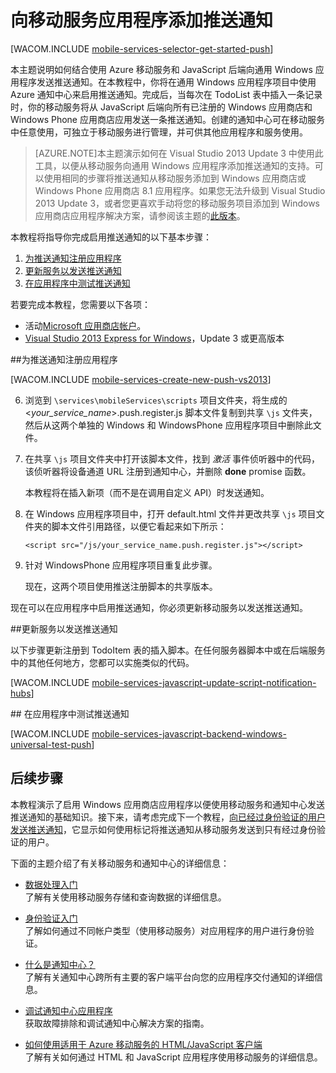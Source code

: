 <properties pageTitle="通过 JavaScript 后端移动服务开始使用推送通知" metaKeywords="" description="了解如何使用 Azure 移动服务和通知中心将推送通知发送到您的通用 Windows 应用程序。" metaCanonical="" services="mobile-services,notification-hubs" documentationCenter="Mobile" title="Get started with push notifications in Mobile Services" authors="glenga" solutions="mobile-services,notification-hubs" manager="dwrede" editor="" />

<tags 
wacn.date="04/11/2015"
ms.service="mobile-services" ms.workload="mobile" ms.tgt_pltfrm="mobile-windows-store" ms.devlang="javascript" ms.topic="article" ms.date="09/15/2014" ms.author="glenga" />


# 向移动服务应用程序添加推送通知

[WACOM.INCLUDE [mobile-services-selector-get-started-push](../includes/mobile-services-selector-get-started-push.md)]

本主题说明如何结合使用 Azure 移动服务和 JavaScript 后端向通用 Windows 应用程序发送推送通知。在本教程中，你将在通用 Windows 应用程序项目中使用 Azure 通知中心来启用推送通知。完成后，当每次在 TodoList 表中插入一条记录时，你的移动服务将从 JavaScript 后端向所有已注册的 Windows 应用商店和 Windows Phone 应用商店应用发送一条推送通知。创建的通知中心可在移动服务中任意使用，可独立于移动服务进行管理，并可供其他应用程序和服务使用。

>[AZURE.NOTE]本主题演示如何在 Visual Studio 2013 Update 3 中使用此工具，以便从移动服务向通用 Windows 应用程序添加推送通知的支持。可以使用相同的步骤将推送通知从移动服务添加到 Windows 应用商店或 Windows Phone 应用商店 8.1 应用程序。如果您无法升级到 Visual Studio 2013 Update 3，或者您更喜欢手动将您的移动服务项目添加到 Windows 应用商店应用程序解决方案，请参阅该主题的[此版本](/zh-cn/documentation/articles/mobile-services-dotnet-backend-windows-store-javascript-get-started-push)。

本教程将指导你完成启用推送通知的以下基本步骤：

1. [为推送通知注册应用程序](#register)
2. [更新服务以发送推送通知](#update-service)
3. [在应用程序中测试推送通知](#test)

若要完成本教程，您需要以下各项：

* 活动[Microsoft 应用商店帐户](http://go.microsoft.com/fwlink/p/?LinkId=280045)。
* [Visual Studio 2013 Express for Windows](http://go.microsoft.com/fwlink/?LinkId=257546)，Update 3 或更高版本 

##<a id="register"></a>为推送通知注册应用程序

[WACOM.INCLUDE [mobile-services-create-new-push-vs2013](../includes/mobile-services-create-new-push-vs2013.md)]

<ol start="6">
<li><p>浏览到 <code>\services\mobileServices\scripts</code> 项目文件夹，将生成的&lt;<em>your_service_name</em>&gt;.push.register.js 脚本文件复制到共享 <code>\js</code> 文件夹，然后从这两个单独的 Windows 和 WindowsPhone 应用程序项目中删除此文件。</p></li> 
<li><p>在共享 <code>\js</code> 项目文件夹中打开该脚本文件，找到 <em>激活</em> 事件侦听器中的代码，该侦听器将设备通道 URL 注册到通知中心，并删除 <strong>done</strong> promise 函数。</p>
<p>本教程将在插入新项（而不是在调用自定义 API）时发送通知。</p></li>
<li><p>在 Windows 应用程序项目中，打开 default.html 文件并更改共享 <code>\js</code> 项目文件夹的脚本文件引用路径，以便它看起来如下所示：</p><pre><code>&lt;script src="/js/your_service_name.push.register.js"&gt;&lt;/script&gt;</code></pre></li>
<li><p>针对 WindowsPhone 应用程序项目重复此步骤。</p>
<p>现在，这两个项目使用推送注册脚本的共享版本。</p></li>
</ol>

现在可以在应用程序中启用推送通知，你必须更新移动服务以发送推送通知。 

##<a id="update-service"></a>更新服务以发送推送通知

以下步骤更新注册到 TodoItem 表的插入脚本。在任何服务器脚本中或在后端服务中的其他任何地方，您都可以实施类似的代码。 

[WACOM.INCLUDE [mobile-services-javascript-update-script-notification-hubs](../includes/mobile-services-javascript-update-script-notification-hubs.md)]

##<a id="test"></a> 在应用程序中测试推送通知

[WACOM.INCLUDE [mobile-services-javascript-backend-windows-universal-test-push](../includes/mobile-services-javascript-backend-windows-universal-test-push.md)]

## <a name="next-steps"> </a>后续步骤

本教程演示了启用 Windows 应用商店应用程序以便使用移动服务和通知中心发送推送通知的基础知识。接下来，请考虑完成下一个教程，[向已经过身份验证的用户发送推送通知]，它显示如何使用标记将推送通知从移动服务发送到只有经过身份验证的用户。

下面的主题介绍了有关移动服务和通知中心的详细信息：

* [数据处理入门]
  <br/>了解有关使用移动服务存储和查询数据的详细信息。

* [身份验证入门]
  <br/>了解如何通过不同帐户类型（使用移动服务）对应用程序的用户进行身份验证。

* [什么是通知中心？]
  <br/>了解有关通知中心跨所有主要的客户端平台向您的应用程序交付通知的详细信息。

* [调试通知中心应用程序](http://go.microsoft.com/fwlink/p/?linkid=386630)
  </br>获取故障排除和调试通知中心解决方案的指南。 

* [如何使用适用于 Azure 移动服务的 HTML/JavaScript 客户端]
  <br/>了解有关如何通过 HTML 和 JavaScript 应用程序使用移动服务的详细信息。

<!-- Anchors. -->

<!-- Images. -->

<!-- URLs. -->
[提交应用程序页]: http://go.microsoft.com/fwlink/p/?LinkID=266582
[我的应用程序]: http://go.microsoft.com/fwlink/p/?LinkId=262039
[Live SDK for Windows]: http://go.microsoft.com/fwlink/p/?LinkId=262253
[移动服务入门]: /zh-cn/documentation/articles/mobile-services-javascript-backend-windows-store-javascript-get-started
[数据处理入门]: /zh-cn/documentation/articles/mobile-services-javascript-backend-windows-universal-javascript-get-started-data
[身份验证入门]: /zh-cn/documentation/articles/mobile-services-javascript-backend-windows-universal-javascript-get-started-users

[向已经过身份验证的用户发送推送通知]: /zh-cn/documentation/articles/mobile-services-javascript-backend-windows-store-javascript-push-notifications-app-users/

[什么是通知中心？]: /zh-cn/documentation/articles/notification-hubs-overview/

[如何使用适用于 Azure 移动服务的 HTML/JavaScript 客户端]: /zh-cn/documentation/articles/mobile-services-html-how-to-use-client-library
